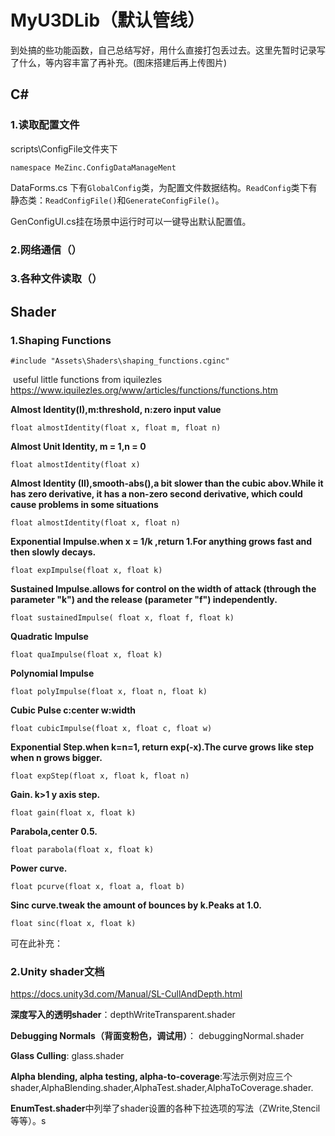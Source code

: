 # MyU3DLib（默认管线）
到处搞的些功能函数，自己总结写好，用什么直接打包丢过去。这里先暂时记录写了什么，等内容丰富了再补充。(图床搭建后再上传图片)

## C#

### 1.读取配置文件

scripts\ConfigFile文件夹下

`namespace MeZinc.ConfigDataManageMent`

DataForms.cs 下有`GlobalConfig`类，为配置文件数据结构。`ReadConfig`类下有静态类：`ReadConfigFile()`和`GenerateConfigFile()`。

GenConfigUI.cs挂在场景中运行时可以一键导出默认配置值。

### 2.网络通信（）

### 3.各种文件读取（）



## Shader

### 1.Shaping Functions

`#include "Assets\Shaders\shaping_functions.cginc"`



​	useful little functions from iquilezles https://www.iquilezles.org/www/articles/functions/functions.htm

**Almost Identity(I),m:threshold, n:zero input value**

 `float almostIdentity(float x, float m, float n)`

**Almost Unit Identity, m = 1,n = 0**

  `float almostIdentity(float x)`

**Almost Identity (II),smooth-abs(),a bit slower than the cubic abov.While it has zero derivative, it has a non-zero second derivative, which could cause problems in some situations**

 `float almostIdentity(float x, float n)`

**Exponential Impulse.when x = 1/k ,return 1.For anything grows fast and then slowly decays.**

 `float expImpulse(float x, float k)`

**Sustained Impulse.allows for control on the width of attack (through the parameter "k") and the release (parameter "f") independently.**

 `float sustainedImpulse( float x, float f, float k)`

**Quadratic Impulse**

 `float quaImpulse(float x, float k)`

**Polynomial Impulse**

 `float polyImpulse(float x, float n, float k)`

**Cubic Pulse c:center w:width**

 `float cubicImpulse(float x, float c, float w)`

**Exponential Step.when k=n=1, return exp(-x).The curve grows like step when n grows bigger.**

 `float expStep(float x, float k, float n)`

**Gain. k>1 y axis step.**

 `float gain(float x, float k)`

**Parabola,center 0.5.**

 `float parabola(float x, float k)`

**Power curve.**

 `float pcurve(float x, float a, float b)`

**Sinc curve.tweak the amount of bounces by k.Peaks at 1.0.**

 `float sinc(float x, float k)`

可在此补充：



### 2.Unity shader文档

https://docs.unity3d.com/Manual/SL-CullAndDepth.html

**深度写入的透明shader**：depthWriteTransparent.shader

**Debugging Normals（背面变粉色，调试用）**： debuggingNormal.shader

**Glass Culling**: glass.shader

**Alpha blending, alpha testing, alpha-to-coverage**:写法示例对应三个shader,AlphaBlending.shader,AlphaTest.shader,AlphaToCoverage.shader.

**EnumTest.shader**中列举了shader设置的各种下拉选项的写法（ZWrite,Stencil等等）。s



